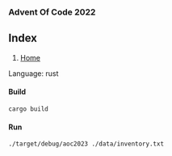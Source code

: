 ### Advent Of Code 2022

## Index
1. [Home](../Readme.md)


Language: rust

#### Build
`cargo build`

#### Run
`./target/debug/aoc2023 ./data/inventory.txt`